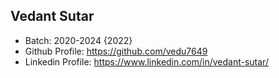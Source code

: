 ## Vedant Sutar
- Batch: 2020-2024 {2022}
- Github Profile: https://github.com/vedu7649
- Linkedin Profile: https://www.linkedin.com/in/vedant-sutar/
